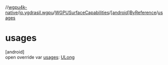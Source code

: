 //[wgpu4k-native](../../../../index.md)/[io.ygdrasil.wgpu](../../index.md)/[WGPUSurfaceCapabilities](../index.md)/[[android]ByReference](index.md)/[usages](usages.md)

# usages

[android]\
open override var [usages](usages.md): [ULong](https://kotlinlang.org/api/core/kotlin-stdlib/kotlin/-u-long/index.html)